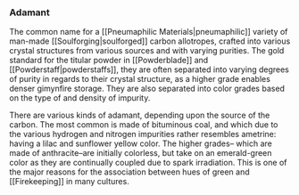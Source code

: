 ### Adamant
The common name for a [[Pneumaphilic Materials|pneumaphilic]] variety of man-made [[Soulforging|soulforged]] carbon allotropes, crafted into various crystal structures from various sources and with varying purities. The gold standard for the titular powder in [[Powderblade]] and [[Powderstaff|powderstaffs]], they are often separated into varying degrees of purity in regards to their crystal structure, as a higher grade enables denser gimynfire storage. They are also separated into color grades based on the type of and density of impurity.  

There are various kinds of adamant, depending upon the source of the carbon. The most common is made of bituminous coal, and which due to the various hydrogen and nitrogen impurities rather resembles ametrine: having a lilac and sunflower yellow color. The higher grades– which are made of anthracite–are initially colorless, but take on an emerald-green color as they are continually coupled due to spark irradiation. This is one of the major reasons for the association between hues of green and [[Firekeeping]] in many cultures.